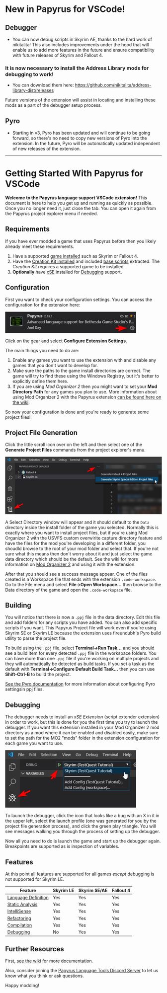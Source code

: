 # New in Papyrus for VSCode!

## Debugger

-   You can now debug scripts in Skyrim AE, thanks to the hard work of nikitalita! This also includes improvements under the hood that will enable us to add more features in the future and ensure compatibility with future releases of Skyrim and Fallout 4.

### It is now necessary to install the Address Library mods for debugging to work!

-   You can download them here: https://github.com/nikitalita/address-library-dist/releases

Future versions of the extension will assist in locating and installing these mods as a part of the debugger setup process.

## Pyro

-   Starting in v3, Pyro has been updated and will continue to be going forward, so there's no need to copy new versions of Pyro into the extension. In the future, Pyro will be automatically updated independent of new releases of the extension.

---

# Getting Started With Papyrus for VSCode

**Welcome to the Papyrus language support VSCode extension!** This document is here to help you get up and running as quickly as possible. Once you no longer need it, just close the tab. You can open it again from the Papyrus project explorer menu if needed.

## Requirements

If you have ever modded a game that uses Papyrus before then you likely already meet these requirements.

1. Have a supported [game installed](https://github.com/joelday/papyrus-lang/wiki/Game#installation) such as Skyrim or Fallout 4.
2. Have the [Creation Kit installed](https://github.com/joelday/papyrus-lang/wiki/Creation-Kit#installation) and included [base scripts](https://github.com/joelday/papyrus-lang/wiki/Glossary#base-script) extracted. The _Creation Kit_ requires a supported game to be installed.
3. **Optionally** have [xSE](https://github.com/joelday/papyrus-lang/wiki/Glossary#script-extender-xse-skse-f4se) installed for [Debugging](https://github.com/joelday/papyrus-lang/wiki/Debugging) support.

## Configuration

First you want to check your configuration settings. You can access the configuration for the extension here:

![Config](config.jpg)

Click on the gear and select **Configure Extension Settings**.

The main things you need to do are:

1. Enable any games you want to use the extension with and disable any games that you don't want to develop for.
2. Make sure the paths to the game install directories are correct. The game will try to find these using the Windows Registry, but it's better to explicitly define them here.
3. If you are using _Mod Organizer 2_ then you might want to set your **Mod Directory Path** for any games you plan to use. More information about using Mod Organizer 2 with the Papyrus extension [can be found here on the wiki](https://github.com/joelday/papyrus-lang/wiki/Using-Mod-Organizer-2).

So now your configuration is done and you're ready to generate some project files!

## Project File Generation

Click the little scroll icon over on the left and then select one of the **Generate Project Files** commands from the project explorer's menu.

![Menus](menus.jpg)

A Select Directory window will appear and it should default to the `Data` directory inside the install folder of the game you selected. Normally this is exactly where you want to install project files, but if you're using Mod Organizer 2 with the USVFS custom overwirite capture directory feature and have the files for the mod you're developing in a different folder, you shoudld browse to the root of your mod folder and select that. If you're not sure what this means then don't worry about it and just select the game data directory which should be the default. See the wiki for more information on [Mod Organizer 2](https://github.com/joelday/papyrus-lang/wiki/Using-Mod-Organizer-2) and using it with the extension.

After that you should see a success message appear. One of the files created is a Workspace file that ends with the extension `.code-workspace`. Go to the File menu and select **File->Open Workspace...** then browse to the Data directory of the game and open the `.code-workspace` file.

## Building

You will notice that there is now a `.ppj` file in the data directory. Edit this file and add folders for any scripts you have added. You can also add specific scripts if you want. This Papyrus Project file will work even if you're using Skyrim SE or Skyrim LE because the extension uses fireundubh's Pyro build utility to parse the project file.

To build using the `.ppj` file, select **Terminal->Run Task...** and you should see a build item for every detected `.ppj` file in the workspace folders. You can have more than one `.ppj` file if you're working on multiple projects and they will automatically be detected as build tasks. If you set a task as the default with **Terminal->Configure Default Build Task...** then you can use **Shift-Ctrl-B** to build the project.

[See the Pyro documentation](https://wiki.fireundubh.com/pyro) for more information about configuring Pyro settingsin ppj files.

## Debugging

The debugger needs to install an _xSE Extension_ (script extender extension) in order to work, but this is done for you the first time you try to launch the debugger. If you want this extension installed in your Mod Organizer 2 mod directory as a mod where it can be enabled and disabled easily, make sure to set the path for the MO2 "mods" folder in the extension configuration for each game you want to use.

![Debugging](debugging.jpg)

To launch the debugger, click the icon that looks like a bug with an X in it in the upper left, select the launch profile (one was generated for you by the project file generation process), and click the green play triangle. You will see messages walking you through the process of setting up the debugger.

Now all you need to do is launch the game and start up the debugger again. Breakpoints are supported as is inspection of variables.

## Features

At this point all features are supported for all games _except_ debugging is not supported for Skyrim LE.

| Feature                                                                                 | Skyrim LE | Skyrim SE/AE | Fallout 4 |
| --------------------------------------------------------------------------------------- | --------- | ------------ | --------- |
| [Language Definition](https://github.com/joelday/papyrus-lang/wiki/Language-Definition) | Yes       | Yes          | Yes       |
| [Static Analysis](https://github.com/joelday/papyrus-lang/wiki/Static-Analysis)         | Yes       | Yes          | Yes       |
| [IntelliSense](https://github.com/joelday/papyrus-lang/wiki/IntelliSense)               | Yes       | Yes          | Yes       |
| [Refactoring](https://github.com/joelday/papyrus-lang/wiki/Refactoring)                 | Yes       | Yes          | Yes       |
| [Compilation](https://github.com/joelday/papyrus-lang/wiki/Compilation)                 | Yes       | Yes          | Yes       |
| [Debugging](https://github.com/joelday/papyrus-lang/wiki/Debugging)                     | No        | Yes          | Yes       |

## Further Resources

First, [see the wiki](https://github.com/joelday/papyrus-lang/wiki) for more documentation.

Also, consider joining the [Papyrus Language Tools Discord Server](https://discord.gg/upNN3TJ) to let us know what you think or ask questions.

Happy modding!
